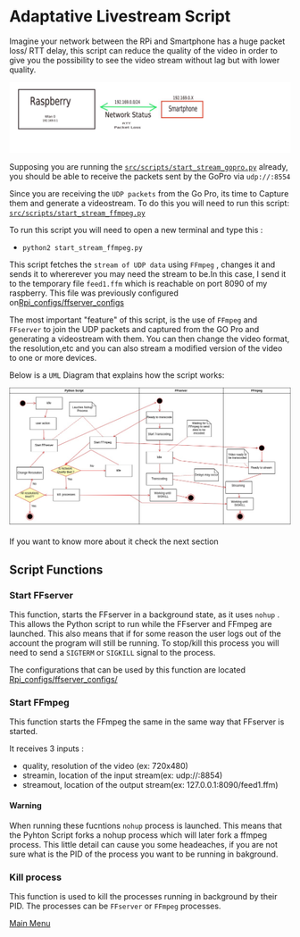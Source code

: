 # Adaptative Livestream Script 

Imagine your network between the RPi and Smartphone has a huge packet loss/ RTT delay, this script can reduce the quality of 
the video in order to give you the possibility to see the video stream without lag but with lower quality.

![`Network status`](../images/Diagram.jpeg)


Supposing you are running the [`src/scripts/start_stream_gopro.py`](../../src/scripts/start_stream_gopro.py) already, you 
should be able to 
receive the packets sent by the GoPro via `udp://:8554` 

Since you are receiving the `UDP packets` from the Go Pro, its time to Capture them and generate a videostream. To do this you 
will need to run this script: [`src/scripts/start_stream_ffmpeg.py`](../../src/scripts/start_stream_ffmpeg.py)

To run this script you will need to open a new terminal and type this :
* `python2 start_stream_ffmpeg.py`


This script fetches the `stream of UDP data` using `FFmpeg` , changes it and sends it to whererever you may need the stream to 
be.In this case, I send it to the temporary file `feed1.ffm` which is reachable  on port 8090 of my raspberry. This file was 
previously configured on[Rpi_configs/ffserver_configs](../../Rpi_configs/ffserver_configs/)

The most important "feature" of this script, is the use of `FFmpeg` and `FFserver` to join the UDP packets and captured from 
the GO Pro and generating a videostream with them. You can then change the video format, the resolution,etc and you can 
also stream a modified version of the video to one or more devices.

Below is a `UML` Diagram that explains how the script works: 

![UML](../images/UML.jpg)

If you want to know more about it check the next section

## Script Functions

### Start FFserver 

This function, starts the FFserver in a background state, as it uses `nohup` . This allows the Python script to run 
while the FFserver and FFmpeg are launched. This also means that if for some reason the user logs out of the account 
the program will still be running. To stop/kill this process you will need to send a `SIGTERM` or `SIGKILL` signal to the process.

The configurations that can be used by this function are located [Rpi_configs/ffserver_configs/](../../Rpi_configs/ffserver_configs/)

### Start FFmpeg
This function starts the FFmpeg the same in the same way that FFserver is started.

It receives 3 inputs :
* quality, resolution of the video (ex: 720x480)
* streamin, location of the input stream(ex: udp://:8854)
* streamout, location of the output stream(ex: 127.0.0.1:8090/feed1.ffm)


#### Warning 

When running these fucntions `nohup` process is launched. This means that the Pyhton Script forks a nohup process which will 
later fork a ffmpeg process. 
This little detail can cause you some headeaches, if you are not sure what is the PID of the process you want to be running in 
bakground.


### Kill process 

This function is used to kill the processes running in background by their PID. The processes can be `FFserver` or `FFmpeg` 
processes.

[Main Menu](../README.md)

